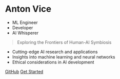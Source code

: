 # Anton Vice

<div class="carousel">
  <ul class="carousel__list">
    <li>ML Engineer</li>
    <li>Developer</li>
    <li>AI Whisperer</li>
  </ul>
</div>

> Exploring the Frontiers of Human-AI Symbiosis

- Cutting-edge AI research and applications
- Insights into machine learning and neural networks
- Ethical considerations in AI development

[GitHub](https://github.com/antonvice/)
[Get Started](#docsify)
